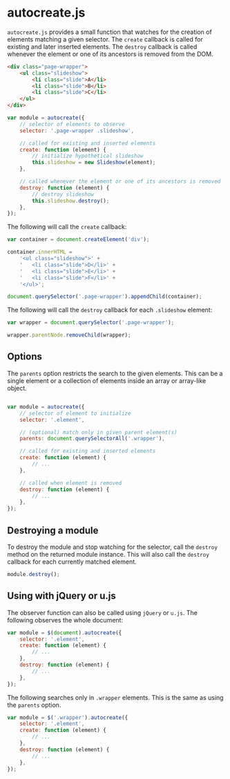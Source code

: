 # autocreate.js

`autocreate.js` provides a small function that watches for the creation of elements matching a given selector. The `create` callback is called for existing and later inserted elements. The `destroy` callback is called whenever the element or one of its ancestors is removed from the DOM.

```html
<div class="page-wrapper">
	<ul class="slideshow">
		<li class="slide">A</li>
		<li class="slide">B</li>
		<li class="slide">C</li>
	</ul>
</div>
```

```js
var module = autocreate({
	// selector of elements to observe
	selector: '.page-wrapper .slideshow',

	// called for existing and inserted elements
	create: function (element) {
		// initialize hypothetical slideshow
		this.slideshow = new Slideshow(element);
	},

	// called whenever the element or one of its ancestors is removed
	destroy: function (element) {
		// destroy slideshow
		this.slideshow.destroy();
	},
});

```

The following will call the `create` callback:

```js
var container = document.createElement('div');

container.innerHTML =
	'<ul class="slideshow">' +
	'	<li class="slide">D</li>' +
	'	<li class="slide">E</li>' +
	'	<li class="slide">F</li>' +
	'</ul>';

document.querySelector('.page-wrapper').appendChild(container);
```

The following will call the `destroy` callback for each `.slideshow` element:

```js
var wrapper = document.querySelector('.page-wrapper');

wrapper.parentNode.removeChild(wrapper);
```

## Options

The `parents` option restricts the search to the given elements. This can be a single element or a collection of elements inside an array or array-like object.

```js

var module = autocreate({
	// selector of element to initialize
	selector: '.element',

	// (optional) match only in given parent element(s)
	parents: document.querySelectorAll('.wrapper'),

	// called for existing and inserted elements
	create: function (element) {
		// ...
	},

	// called when element is removed
	destroy: function (element) {
		// ...
	},
});
```

## Destroying a module

To destroy the module and stop watching for the selector, call the `destroy` method on the returned module instance. This will also call the `destroy` callback for each currently matched element.

```js
module.destroy();
```

## Using with jQuery or u.js

The observer function can also be called using `jQuery` or `u.js`. The following observes the whole document:

```js
var module = $(document).autocreate({
	selector: '.element',
	create: function (element) {
		// ...
	},
	destroy: function (element) {
		// ...
	},
});
```

The following searches only in `.wrapper` elements. This is the same as using the `parents` option.

```js
var module = $('.wrapper').autocreate({
	selector: '.element',
	create: function (element) {
		// ...
	},
	destroy: function (element) {
		// ...
	},
});

```
